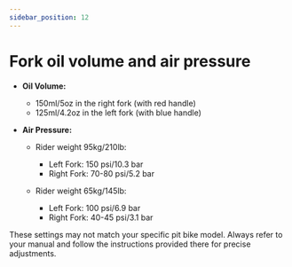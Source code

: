 ```yaml
---
sidebar_position: 12
---
```


# Fork oil volume and air pressure

- **Oil Volume:**
    - 150ml/5oz in the right fork (with red handle)
    - 125ml/4.2oz in the left fork (with blue handle)

- **Air Pressure:**
    - Rider weight 95kg/210lb:
        - Left Fork: 150 psi/10.3 bar
        - Right Fork: 70-80 psi/5.2 bar

    - Rider weight 65kg/145lb:
        - Left Fork: 100 psi/6.9 bar
        - Right Fork: 40-45 psi/3.1 bar

These settings may not match your specific pit bike model. Always refer to your manual and follow the instructions provided there for precise adjustments.
